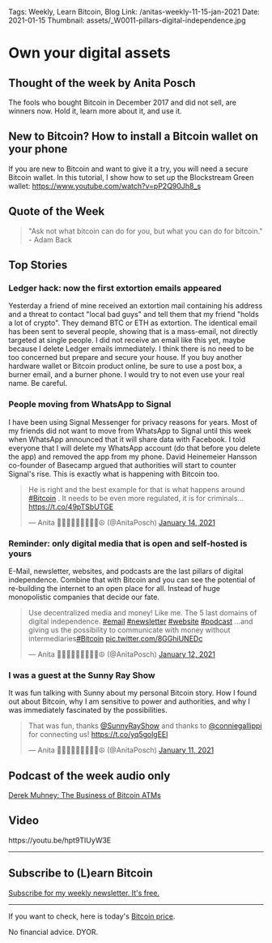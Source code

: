 Tags: Weekly, Learn Bitcoin, Blog
Link: /anitas-weekly-11-15-jan-2021
Date: 2021-01-15
Thumbnail: assets/_W0011-pillars-digital-independence.jpg

# Own your digital assets

<h2>Thought of the week by Anita Posch</h2>
<div class="white-box">The fools who bought Bitcoin in December 2017 and did not sell, are winners now. Hold it, learn more about it, and use it.</div>

<h2>New to Bitcoin? How to install a Bitcoin wallet on your phone</h2>
If you are new to Bitcoin and want to give it a try, you will need a secure Bitcoin wallet. In this tutorial, I show how to set up the Blockstream Green wallet: <a href="https://www.youtube.com/watch?v=pP2Q90Jh8_s" target="_blank" rel="noopener">https://www.youtube.com/watch?v=pP2Q90Jh8_s</a>

<h2>Quote of the Week</h2>
<blockquote>"Ask not what bitcoin can do for you, but what you can do for bitcoin." - Adam Back</blockquote>

<h2>Top Stories</h2>
<h3>Ledger hack: now the first extortion emails appeared</h3>
Yesterday a friend of mine received an extortion mail containing his address and a threat to contact "local bad guys" and tell them that my friend "holds a lot of crypto". They demand BTC or ETH as extortion. The identical email has been sent to several people, showing that is a mass-email, not directly targeted at single people. I did not receive an email like this yet, maybe because I delete Ledger emails immediately. I think there is no need to be too concerned but prepare and secure your house. If you buy another hardware wallet or Bitcoin product online, be sure to use a post box, a burner email, and a burner phone. I would try to not even use your real name. Be careful.
<h3>People moving from WhatsApp to Signal</h3>
I have been using Signal Messenger for privacy reasons for years. Most of my friends did not want to move from WhatsApp to Signal until this week when WhatsApp announced that it will share data with Facebook. I told everyone that I will delete my WhatsApp account (do that before you delete the app) and removed the app from my phone. David Heinemeier Hansson co-founder of Basecamp argued that authorities will start to counter Signal's rise. This is exactly what is happening with Bitcoin too.
<div class="white-box">
<blockquote class="twitter-tweet">
<p dir="ltr" lang="en">He is right and the best example for that is what happens around <a href="https://twitter.com/hashtag/Bitcoin?src=hash&amp;ref_src=twsrc%5Etfw">#Bitcoin</a> . It needs to be even more regulated, it is for criminals... <a href="https://t.co/49pTSbUTGE">https://t.co/49pTSbUTGE</a></p>
— Anita ✊🏼🔑🏳️‍🌈🏊🏻🚴‍♂️☮️ (@AnitaPosch) <a href="https://twitter.com/AnitaPosch/status/1349614404430680066?ref_src=twsrc%5Etfw">January 14, 2021</a></blockquote>
<script async src="https://platform.twitter.com/widgets.js" charset="utf-8"></script>
</div>
<h3>Reminder: only digital media that is open and self-hosted is yours</h3>
E-Mail, newsletter, websites, and podcasts are the last pillars of digital independence. Combine that with Bitcoin and you can see the potential of re-building the internet to an open place for all. Instead of huge monopolistic companies that decide our fate.
<div class="white-box">
<blockquote class="twitter-tweet">
<p dir="ltr" lang="en">Use decentralized media and money!
Like me.
The 5 last domains of digital independence. <a href="https://twitter.com/hashtag/email?src=hash&amp;ref_src=twsrc%5Etfw">#email</a> <a href="https://twitter.com/hashtag/newsletter?src=hash&amp;ref_src=twsrc%5Etfw">#newsletter</a> <a href="https://twitter.com/hashtag/website?src=hash&amp;ref_src=twsrc%5Etfw">#website</a> <a href="https://twitter.com/hashtag/podcast?src=hash&amp;ref_src=twsrc%5Etfw">#podcast</a>
...and giving us the possibility to communicate with money without intermediaries<a href="https://twitter.com/hashtag/Bitcoin?src=hash&amp;ref_src=twsrc%5Etfw">#Bitcoin</a> <a href="https://t.co/8GGhiUNEDc">pic.twitter.com/8GGhiUNEDc</a></p>
— Anita ✊🏼🔑🏳️‍🌈🏊🏻🚴‍♂️☮️ (@AnitaPosch) <a href="https://twitter.com/AnitaPosch/status/1348962971104509954?ref_src=twsrc%5Etfw">January 12, 2021</a></blockquote>
<script async src="https://platform.twitter.com/widgets.js" charset="utf-8"></script>
</div>
<h3>I was a guest at the Sunny Ray Show</h3>
It was fun talking with Sunny about my personal Bitcoin story. How I found out about Bitcoin, why I am sensitive to power and authorities, and why I was immediately fascinated by the possibilities.
<div class="white-box">
<blockquote class="twitter-tweet">
<p dir="ltr" lang="en">That was fun, thanks <a href="https://twitter.com/SunnyRayShow?ref_src=twsrc%5Etfw">@SunnyRayShow</a> and thanks to <a href="https://twitter.com/conniegallippi?ref_src=twsrc%5Etfw">@conniegallippi</a> for connecting us! <a href="https://t.co/yq5golgEEl">https://t.co/yq5golgEEl</a></p>
— Anita ✊🏼🔑🏳️‍🌈🏊🏻🚴‍♂️☮️ (@AnitaPosch) <a href="https://twitter.com/AnitaPosch/status/1348685121646456833?ref_src=twsrc%5Etfw">January 11, 2021</a></blockquote>
<script async src="https://platform.twitter.com/widgets.js" charset="utf-8"></script>
</div>

<h2>Podcast of the week audio only</h2>
<a href="https://bitcoinundco.com/en/derek-muhney/" target="_blank" rel="noopener noreferrer">Derek Muhney: The Business of Bitcoin ATMs</a>
<h2>Video</h2>
https://youtu.be/hpt9TIUyW3E

---
## Subscribe to (L)earn Bitcoin

[Subscribe for my weekly newsletter. It's free.](https://anita.link/weekly)

---

If you want to check, here is today's [Bitcoin price](https://www.coingecko.com/en/coins/bitcoin).

No financial advice. DYOR.